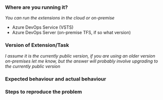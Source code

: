 ### Where are you running it?
*You can run the extensions in the cloud or on-premise*
- Azure DevOps Service (VSTS)
- Azure DevOps Server (on-premise TFS, if so what version)

### Version of Extension/Task
*I assume it is the currently public version, if you are using an older version on-premises let me know, but the answer will probably involve upgrading to the currently public version*

### Expected behaviour and actual behaviour

### Steps to reproduce the problem
